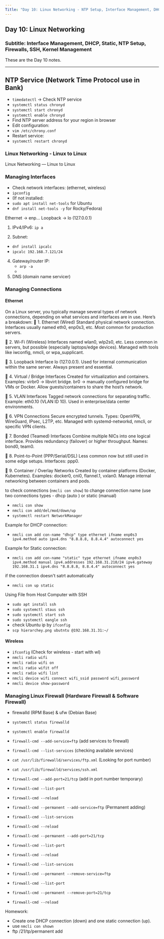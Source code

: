 ```yaml
---
Title: "Day 10: Linux Networking - NTP Setup, Interface Management, DHCP, Static, Firewalls, SSH, Kernel Management"
---
```


## Day 10: Linux Networking

### Subtitle: Interface Management, DHCP, Static, NTP Setup, Firewalls, SSH, Kernel Management

These are the Day 10 notes.

---

## NTP Service (Network Time Protocol use in Bank)

- `timedatectl` → Check NTP service  
- `systemctl status chronyd`  
- `systemctl start chronyd`  
- `systemctl enable chronyd`  
- Find NTP server address for your region in browser  
- Edit configuration:  
 - `vim /etc/chrony.conf`
- Restart service:
- `systemctl restart chronyd`

 ### Linux Networking - Linux to Linux
Linux Networking — Linux to Linux

### Managing Interfaces

- Check network interfaces: (ethernet, wireless)
- `ipconfig`
- (If not installed:
- `sudo apt install net-tools` for Ubuntu
- `dnf install net-tools -y` for Rocky/Fedora)

Ethernet → enp...
Loopback → lo (127.0.0.1)
1. IPv4/IPv6: `ip a`
   
3. Subnet:
- `dnf install ipcalc`
- `ipcalc 192.168.7.121/24`

4. Gateway/router IP:
   - `arp -a`
   - 
5. DNS (domain name servicer)



### Managing Connections

#### Ethernet
On a Linux server, you typically manage several types of network connections, depending on what services and interfaces are in use. Here’s a breakdown:
🔹 1. Ethernet (Wired)
Standard physical network connection.
Interfaces usually named eth0, enp0s3, etc.
Most common for production servers.

🔹 2. Wi-Fi (Wireless)
Interfaces named wlan0, wlp2s0, etc.
Less common in servers, but possible (especially laptops/edge devices).
Managed with tools like iwconfig, nmcli, or wpa_supplicant.

🔹 3. Loopback
Interface lo (127.0.0.1).
Used for internal communication within the same server.
Always present and essential.

🔹 4. Virtual / Bridge Interfaces
Created for virtualization and containers.
Examples:
virbr0 → libvirt bridge.
br0 → manually configured bridge for VMs or Docker.
Allow guests/containers to share the host’s network.

🔹 5. VLAN Interfaces
Tagged network connections for separating traffic.
Example: eth0.10 (VLAN ID 10).
Used in enterprise/data center environments.

🔹 6. VPN Connections
Secure encrypted tunnels.
Types: OpenVPN, WireGuard, IPsec, L2TP, etc.
Managed with systemd-networkd, nmcli, or specific VPN clients.

🔹 7. Bonded (Teamed) Interfaces
Combine multiple NICs into one logical interface.
Provides redundancy (failover) or higher throughput.
Names: bond0, team0.

🔹 8. Point-to-Point (PPP/Serial/DSL)
Less common now but still used in some edge setups.
Interfaces: ppp0.

🔹 9. Container / Overlay Networks
Created by container platforms (Docker, Kubernetes).
Examples: docker0, cni0, flannel.1, vxlan0.
Manage internal networking between containers and pods.

to check connections (`nmcli con show`)
to change connection name (use two connections types - dhcp (auto ) or static (manual)
- `nmcli con show`
- `nmcli con add/del/mod/down/up`
- `systemctl restart NetworkManager`

Example for DHCP connection:
- `nmcli con add con-name "dhcp" type ethernet ifname enp0s3 ipv4.method auto ipv4.dns "8.8.8.8, 8.8.4.4" autoconnect yes`

Example for Static connection:
- `nmcli con add con-name "static" type ethernet ifname enp0s3 ipv4.method manual ipv4.addresses 192.168.31.210/24 ipv4.gateway 192.168.31.1 ipv4.dns "8.8.8.8, 8.8.4.4" autoconnect yes`

if the connection doesn't satrt automatically
- `nmcli con up static`

Using File from Host Computer with SSH
- `sudo apt install ssh`
- `sudo systemctl staus ssh`
- `sudo systemctl start ssh`
- `sudo systemctl eangle ssh`
- check Ubuntu ip by `ifconfig`
- `scp hierarchey.png ubutntu @192.168.31.31:~/`

  
#### Wireless
- `ifconfig`    (Check for wireless - start with wl)
- `nmcli radio wifi`
- `nmcli radio wifi on`
- `nmcli radio wifit off`
- `nmcli radio wifi list`
- `nmcli device wifi connect wifi_ssid password wifi_password`
- `nmcli device show-password`

### Managing Linux Firewall (Hardware Firewall & Software Firewall)
- firewalld (RPM Base) & ufw (Debian Base)
- `systemctl status firewalld`
- `systemctl enable firewalld`
- `firewall-cmd --add-service=ftp`  (add services to firewall)
- `firewall-cmd --list-services`    (checking available services)
- `cat /usr/lib/firewalld/services/ftp.xml`  (Looking for port number)
- `cat /usr/lib/firewalld/services/ssh.xml`
- `firewall-cmd --add-port=21/tcp`           (add in port number temporary)
- `firewall-cmd --list-port`
- `firewall-cmd --reload`
- `firewall-cmd --permanent --add-service=ftp` (Permanent adding)
- `firewall-cmd --list-services`
- `firewall-cmd --reload`
- `firewall-cmd --permanent --add-port=21/tcp`
- `firewall-cmd --list-port`
- `firewall-cmd --reload`
  
- `firewall-cmd --list-services`
- `firewall-cmd --permanent --remove-service=ftp`
- `firewall-cmd --list-port`
- `firewall-cmd --permanent --remove-port=21/tcp`
- `firewall-cmd --reload`

Homework:
- Create one DHCP connection (down) and one static connection (up).
- use `nmcli con shown`
- ftp /21/tp/permanent add
